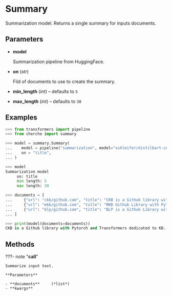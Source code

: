 # Summary

Summarization model. Returns a single summary for inputs documents.



## Parameters

- **model**

    Summarization pipeline from HuggingFace.

- **on** (*str*)

    Fild of documents to use to create the summary.

- **min_length** (*int*) – defaults to `5`

- **max_length** (*int*) – defaults to `30`



## Examples

```python
>>> from transformers import pipeline
>>> from cherche import summary

>>> model = summary.Summary(
...    model = pipeline("summarization", model="sshleifer/distilbart-cnn-6-6", tokenizer="sshleifer/distilbart-cnn-6-6", framework="pt"),
...    on = "title",
... )

>>> model
Summarization model
     on: title
     min length: 5
     max length: 30

>>> documents = [
...     {"url": "ckb/github.com", "title": "CKB is a Github library with PyTorch and Transformers.", "date": "10-11-2021"},
...     {"url": "mkb/github.com", "title": "MKB Github Library with PyTorch  dedicated to KB.", "date": "22-11-2021"},
...     {"url": "blp/github.com", "title": "BLP is a Github Library with Pytorch and Transformers dedicated to KB.", "date": "22-11-2020"},
... ]

>>> print(model(documents=documents))
CKB is a Github library with Pytorch and Transformers dedicated to KB. MKB Github Library with PyTorch  dedicated to
```

## Methods

???- note "__call__"

    Summarize input text.

    **Parameters**

    - **documents**     (*list*)    
    - **kwargs**    
    
